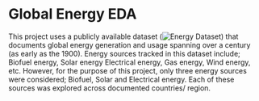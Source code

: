 # Global Energy EDA

This project uses a publicly available dataset (![Energy Dataset](https://ourworldindata.org/energy)) that documents global energy generation and usage spanning over a century (as early as the 1900). Energy sources tracked in this dataset include; Biofuel energy, Solar energy Electrical energy, Gas energy, Wind energy, etc. However, for the purpose of this project, only three energy sources were considered; Biofuel, Solar and Electrical energy. Each of these sources was explored across documented countries/ region.
